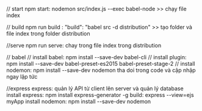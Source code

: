 // start
npm start: nodemon src/index.js --exec babel-node >> chạy file index

// build
npm run build : "build": "babel src -d distribution" >> tạo folder và file index trong folder distribution

//serve
npm run serve: chay trong file index trong distribution

// babel
// install babel: npm install --save-dev babel-cli
// install plugin: npm install --save-dev babel-preset-es2015 babel-preset-stage-2
// install nodemon: npm install --save-dev nodemon  tha doi trong code và cập nhập ngay lập tức


//express
express: quản lý API từ client lên server và quản lý database
install express: npm install express-generator -g
build: express --view=ejs myApp
install nodemon: npm install --save-dev nodemon